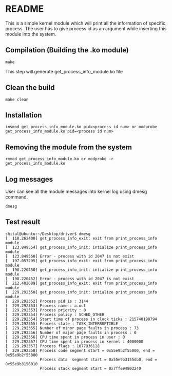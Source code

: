 # README

This is a simple kernel module which will print all the information of specific process.
The user has to give process id as an argument while inserting this module into the system.

## Compilation (Building the .ko module)
```
make
```
This step will generate get_process_info_module.ko file 

## Clean the build
```
make clean
```

## Installation
```
insmod get_process_info_module.ko pid=<process id num> or modprobe get_process_info_module.ko pid=<process id num>
```
## Removing the module from the system
```
rmmod get_process_info_module.ko or modprobe -r get_process_info_module.ko
```

## Log messages
User can see all the module messages into kernel log using dmesg command.
```
dmesg
```

## Test result
```
shital@ubuntu:~/Desktop/driver$ dmesg 
[  118.262400] get_process_info_exit: exit from print_process_info module
[  123.849554] get_process_info_init: intialize print_process_info module 
[  123.849560] Error - process with id 2047 is not exist
[  197.057295] get_process_info_exit: exit from print_process_info module
[  198.220450] get_process_info_init: intialize print_process_info module 
[  198.220452] Error - process with id 2047 is not exist
[  212.402689] get_process_info_exit: exit from print_process_info module
[  229.292350] get_process_info_init: intialize print_process_info module 
[  229.292352] Process pid is : 3144
[  229.292353] Process name : a.out
[  229.292353] Process priority : 0
[  229.292354] Process policy : SCHED_OTHER
[  229.292354] Start time of process in clock ticks : 215740198794
[  229.292355] Process state : TASK_INTERRUPTIBLE
[  229.292355] Number of minor page faults in process : 73
[  229.292356] Number of major page faults in process : 0
[  229.292356] CPU time spent in process in user : 0
[  229.292357] CPU time spent in process in kernel : 4000000
[  229.292357] Process flags : 1077936128
[  229.292358] Process code segment start = 0x55e9b2f55000, end = 0x55e9b2f55880 
               Process data  segment start = 0x55e9b3155db0, end = 0x55e9b3156010
               Process stack segment start = 0x7ffe94803240
```
